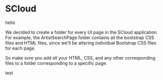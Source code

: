 # SCloud



hello

We decided to create a folder for every UI page in the SCloud application. For example, the ArtistSearchPage folder contains all the bootstrap CSS files and HTML files, since we'll be altering individual Bootstrap CSS files for each page. 

So make sure you add all your HTML, CSS, and any other corresponding files to a folder corresponding to a specific page.

test 